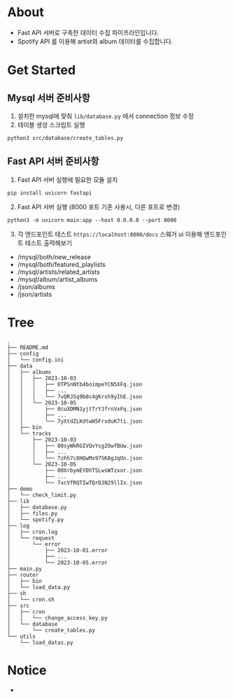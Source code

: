 # About
- Fast API 서버로 구축한 데이터 수집 파이프라인입니다.
- Spotify API 를 이용해 artist와 album 데이터를 수집합니다.

# Get Started
## Mysql 서버 준비사항
1. 설치한 mysql에 맞춰 `lib/database.py` 에서 connection 정보 수정
2. 테이블 생성 스크립트 실행
```
python3 src/database/create_tables.py
```

## Fast API 서버 준비사항
1. Fast API 서버 실행에 필요한 모듈 설치
```
pip install uvicorn fastapi 
```
2. Fast API 서버 실행 (8000 포트 기존 사용시, 다른 포트로 변경)
```
python3 -m uvicorn main:app --host 0.0.0.0 --port 8000
```
3. 각 엔드포인트 테스트
`https://localhost:8000/docs` 스웨거 ui 이용해 엔드포인트 테스트 출력해보기
- /mysql/both/new_release
- /mysql/both/featured_playlists
- /mysql/artists/related_artists
- /mysql/album/artist_albums
- /json/albums
- /json/artists

# Tree
```
.
├── README.md
├── config
│   └── config.ini
├── data
│   ├── albums
│   │   ├── 2023-10-03
│   │   │   ├── 0TPSnNtb4boimpeYCN5XFq.json
│   │   │   ├── ...
│   │   │   └── 7vQRJ5q9b0c4gKrsh9yIhE.json
│   │   └── 2023-10-05
│   │       ├── 0cuXDMN1yjtTrYJfrnVxFq.json
│   │       ├── ...
│   │       └── 7yXtdZLKdtwH5FrxduK7ti.json
│   ├── bin
│   └── tracks
│       ├── 2023-10-03
│       │   ├── 00syWkRGIVQvYsg2OwfBUw.json
│       │   ├── ...
│       │   └── 7zhh7c8HQwMx97SKAgJqOn.json
│       └── 2023-10-05
│           ├── 00XrbymEYDhTSLwsWTzxor.json
│           ├── ...
│           └── 7xcVfRQTIwTQrDJN29llIx.json
├── demo
│   └── check_limit.py
├── lib
│   ├── database.py
│   ├── files.py
│   └── spotify.py
├── log
│   ├── cron.log
│   └── request
│       └── error
│           ├── 2023-10-01.error
│           ├── ...
│           └── 2023-10-05.error
├── main.py
├── router
│   ├── bin
│   └── load_data.py
├── sh
│   └── cron.sh
├── src
│   ├── cron
│   │   └── change_access_key.py
│   └── database
│       └── create_tables.py
└── utils
    └── load_datas.py
```

# Notice
* 
